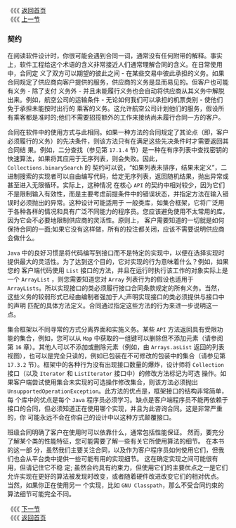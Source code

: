 《《《 [返回首页](../README.md)       <br/>
《《《 [上一节](03_Efficiency_and_the_O-Notation.md)

### 契约

在阅读软件设计时，你很可能会遇到合同一词，通常没有任何附带的解释。事实上，软件工程给这个术语的含义非常接近人们通常理解合同的含义。在日常使用中，合同定
义了双方可以期望的彼此之间 - 在某些交易中彼此承担的义务。如果合同规定了供应商向客户提供的服务，供应商的义务是显而易见的。但客户也可能有义务 - 除了支付
义务外 - 并且未能履行义务也会自动将供应商从其义务中解脱出来。例如，航空公司的运输条件 - 无论如何我们可以承担的机票类别 - 使他们免于承担未能按时出行的
乘客的义务。这允许航空公司计划他们的服务，假设所有乘客都是准时的;他们不需要招揽额外的工作来接纳尚未履行合同一方的客户。

合同在软件中的使用方式与此相同。如果一种方法的合同规定了其论点（即，客户必须履行的义务）的先决条件，则该方法只有在满足这些先决条件时才需要返回其合同结
果。例如，二分查找（参见第 `17.1.4` 节）是一种在有序列表中查找密钥的快速算法，如果将其应用于无序列表，则会失败。因此，`Collections.binarySearch` 的
契约可以说，“如果列表未排序，结果未定义”，二进制搜索的实现者可以自由编写代码，给定无序列表，返回随机结果，抛出异常或甚至进入无限循环。实际上，这种情况
在核心 `API` 的契约中相对较少，因为它们不是限制输入有效性，而是主要考虑前提条件中的错误状态，并指定方法在输入错误时必须抛出的异常。这种设计可能适用于
一般类库，如集合框架，它将广泛用于各种各样的情况和具有广泛不同能力的程序员。您应该避免使用不太常用的库，因为它会不必要地限制供应商的灵活性。原则上，
客户需要知道的一切就是如何保持合同的一面;如果它没有这样做，所有的投注都关闭，应该不需要说明供应商会做什么。

`Java` 中的良好习惯是将代码编写到接口而不是特定的实现中，以便在选择实现时提供最大的灵活性。为了达到这个目的，它对实现的行为意味着什么？例如，如果您的
客户端代码使用 `List` 接口的方法，并且在运行时执行该工作的对象实际上是一个 `ArrayList` ，则您需要知道您对 `Array` 列表行为的假设也适用于 
`ArrayLists`。所以实现接口的类必须履行接口合同条款规定的所有义务。当然，这些义务的较弱形式已经由编制者强加于人;声明实现接口的类必须提供与接口中的声明
匹配的具体方法定义。合同通过指定这些方法的行为来进一步说明这一点。

集合框架以不同寻常的方式分离界面和实施义务。某些 `API` 方法返回具有受限功能的集合，例如，您可以从 `Map` 中获取的一组键可以删除但不添加元素（请参阅第
`16` 章）。其他人可以不添加或删除元素（例如，由 `Arrays.asList` 返回的列表视图），也可以是完全只读的，例如已包装在不可修改的包装中的集合（请参见第
`17.3.2` 节）。框架中的各种行为没有出现接口数量的爆炸，设计师将 `Collection` 接口（以及 `Iterator` 和 `ListIterator` 接口中）的修改方法标记为可选
操作。如果客户端尝试使用集合未实现的可选操作修改集合，则该方法必须抛出 `UnsupportedOperationException`。此方法的优点是，框架接口的结构非常简单，每
个库中的优点是每个 `Java` 程序员必须学习。缺点是客户端程序员不能再依赖于接口的合同，但必须知道正在使用哪个实现，并且为此咨询合同。这是非常严重的，你
可能永远不会在你自己的设计中以这种方式颠覆接口。

班级合同明确了客户在使用时可以依靠什么，通常包括性能保证。 然而，要充分了解某个类的性能特征，您可能需要了解一些有关它所使用算法的细节。 在本书的这一部
分，虽然我们主要关注合同，以及作为客户程序员如何使用它们，但我们也会从平台类中提供一些可能有用的实现细节。 这在确定实现之间可能很有用，但请记住它不稳
定; 虽然合约具有约束力，但使用它们的主要优点之一是它们允许实现在更好的算法被发现时改变，或者随着硬件改进改变它们的相对优点。 当然，如果你正在使用另一
个实现，比如 `GNU Classpath`，那么不受合同约束的算法细节可能完全不同。

《《《 [下一节](05_Collections_and_Thread_Safety.md)      <br/>
《《《 [返回首页](../README.md)